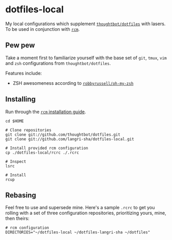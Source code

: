 dotfiles-local
==============

My local configurations which supplement
[`thoughtbot/dotfiles`](https://github.com/thoughtbot/dotfiles) with lasers. To
be used in conjunction with [`rcm`](https://github.com/thoughtbot/rcm#rcm).

Pew pew
-------

Take a moment first to familiarize yourself with the base set of `git`, `tmux`,
`vim` and `zsh` configurations from `thoughtbot/dotfiles`.

Features include:

* ZSH awesomeness according to [`robbyrussell/oh-my-zsh`](robbyrussell/oh-my-zsh
  )

Installing
----------

Run through the [`rcm` installation
guide](https://github.com/thoughtbot/rcm#installation).

```
cd $HOME

# Clone repositories
git clone git://github.com/thoughtbot/dotfiles.git
git clone git://github.com/langri-sha/dotfiles-local.git

# Install provided rcm configuration
cp ./dotfiles-local/rcrc ./.rcrc

# Inspect
lsrc

# Install
rcup
```

Rebasing
--------

Feel free to use and supersede mine. Here's a sample `.rcrc` to get you rolling
with a set of three configuration repositories, prioritizing yours, mine, then
theirs:

```
# rcm configuration
DIRECTORIES="~/dotfiles-local ~/dotfiles-langri-sha ~/dotfiles"
```
